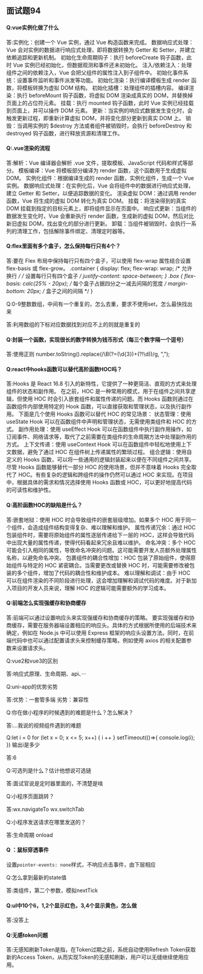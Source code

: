## 面试题94

#### Q:vue实例化做了什么

答:实例化：创建一个 Vue 实例，通过 Vue 构造函数来完成。 数据响应式处理：Vue 会对实例的数据进行响应式处理，即将数据转换为 Getter 和 Setter，并建立依赖追踪和更新机制。 初始化生命周期钩子：执行 beforeCreate 钩子函数，此时 Vue 实例已经初始化，但数据观测和事件还未初始化。 注入/依赖注入：处理组件之间的依赖注入，Vue 会把父组件的属性注入到子组件中。 初始化事件系统：设置事件监听和事件派发等功能。 初始化渲染：执行编译模板生成 render 函数，将模板转换为虚拟 DOM 结构。 初始化插槽：处理组件的插槽内容。 编译渲染：执行 beforeMount 钩子函数，将虚拟 DOM 渲染成真实的 DOM，并替换掉页面上的占位符元素。 挂载：执行 mounted 钩子函数，此时 Vue 实例已经挂载到页面上，并可以操作 DOM 元素。 更新：当实例的响应式数据发生变化时，会触发更新过程，即重新计算虚拟 DOM，并将变化部分更新到真实 DOM 上。 销毁：当调用实例的 $destroy 方法或者组件被销毁时，会执行 beforeDestroy 和 destroyed 钩子函数，进行释放资源和清理工作。

#### Q:.vue渲染的流程

答:解析：Vue 编译器会解析 .vue 文件，提取模板、JavaScript 代码和样式等部分。 模板编译：Vue 将模板部分编译为 render 函数，这个函数用于生成虚拟 DOM。 实例化组件：根据编译生成的 render 函数，实例化组件，生成一个 Vue 实例。 数据响应式处理：在实例化后，Vue 会将组件中的数据进行响应式处理，建立 Getter 和 Setter，以便追踪数据的变化。 渲染虚拟 DOM：通过调用 render 函数，Vue 将生成的虚拟 DOM 转化为真实 DOM。 挂载：将渲染得到的真实 DOM 挂载到指定的目标元素上，即将组件显示在页面中。 响应式更新：当组件的数据发生变化时，Vue 会重新执行 render 函数，生成新的虚拟 DOM，然后对比新旧虚拟 DOM，找出变化的部分进行更新。 卸载：当组件被销毁时，会执行一系列的清理工作，包括解除事件绑定、清理定时器等。



#### Q:flex里面有多个盒子，怎么保持每行只有4个？

答:要在 Flex 布局中保持每行只有四个盒子，可以使用 flex-wrap 属性结合设置 flex-basis 或 flex-grow。 .container { display: flex; flex-wrap: wrap; /* 允许换行 */ /* 设置每行只有四个盒子 */ justify-content: space-between; } .box { flex-basis: calc(25% - 20px); /* 每个盒子占据四分之一减去间隔的宽度 */ margin-bottom: 20px; /* 盒子之间的间隔 */ }

Q:0-9整数数组，中间有一个重复的，怎么去重，要求不使用set，怎么最快找出来

答:利用数组的下标对应数据找到对应不上的则就是重复的

#### Q:封装一个函数，实现很长的数字转换为钱币形式（每三个数字隔一个逗号）

答:使用正则 number.toString().replace(/\B(?=(\d{3})+(?!\d))/g, ",");



#### Q:react中hooks函数可以替代高阶函数HOC吗？

答:Hooks 是 React 16.8 引入的新特性，它提供了一种更简洁、直观的方式来处理组件的状态和副作用。 在之前，HOC 是一种常用的模式，用于在组件之间共享逻辑，但使用 HOC 时会引入嵌套组件和属性传递的问题。而 Hooks 函数则通过在函数组件内部使用特定的 Hook 函数，可以直接获取和管理状态，以及执行副作用。 下面是几个使用 Hooks 函数可以替代 HOC 的常见场景： 状态管理：使用 useState Hook 可以在函数组件中声明和管理状态，无需使用类组件和 HOC 的方式。 副作用处理：使用 useEffect Hook 可以在函数组件中执行副作用操作，如订阅事件、网络请求等，取代了之前需要在类组件的生命周期方法中处理副作用的方式。 上下文传递：使用 useContext Hook 可以在函数组件中轻松地使用上下文数据，避免了通过 HOC 在组件树上传递属性的繁琐过程。 组合逻辑：使用自定义的 Hooks 函数，可以将一些通用的逻辑封装起来以便在不同组件之间共享。 尽管 Hooks 函数能够替代一部分 HOC 的使用场景，但并不意味着 Hooks 完全取代了 HOC。有些复杂的逻辑和跨组件的操作仍然可以通过 HOC 来实现。在项目中，根据具体的需求和情况选择使用 Hooks 函数或 HOC，可以更好地提高代码的可读性和维护性。

#### Q:高阶函数HOC的缺陷是什么？

答:嵌套地狱：使用 HOC 时会导致组件的嵌套层级增加。如果多个 HOC 用于同一个组件，会造成组件结构变得复杂、难以理解和维护。 属性传递冗余：通过 HOC 包装组件时，需要将原始组件的属性逐层传递给下一层的 HOC，这样会导致代码中出现大量的属性传递，使得代码看起来冗余且难以维护。 命名冲突：多个 HOC 可能会引入相同的属性，导致命名冲突的问题。这可能需要开发人员额外处理属性名称，以避免命名冲突。 包裹组件的耦合性增加：HOC 包装了原始组件，使得原始组件与特定的 HOC 紧密耦合。当需要更改或替换 HOC 时，可能需要修改被包装的多个组件，增加了代码的耦合性和维护成本。 难以理解和调试：由于 HOC 可以在组件渲染的不同阶段进行处理，这会增加理解和调试代码的难度。对于新加入项目的开发人员来说，理解 HOC 的逻辑可能需要额外的学习成本。

#### Q:前端怎么实现强缓存和协商缓存

答:前端可以通过设置响应头来实现强缓存和协商缓存的策略。 要实现强缓存和协商缓存，需要在服务器端设置相应的响应头。具体的方式根据所使用的后端技术来确定，例如在 Node.js 中可以使用 Express 框架的响应头设置方法。同时，在前端代码中也可以通过配置请求头来控制缓存策略，例如使用 axios 的相关配置参数来设置请求头。



Q:vue2和vue3的区别

答:响应式原理、生命周期、api、···

Q:uni-app的优势劣势

答:优势：一套管多端 劣势：兼容性

Q:你在做小程序的时候遇到的难题是什么？怎么解决？

答:...我说的视频组件遇到的难题



Q:let i = 0 for (let x = 0; x <= 5; x++) { i ++ } setTimeout(()=>{ console.log(i); }) 输出i是多少

答:6

Q:可选列是什么？估计他想说可选链

答:面试官说是定时器里面的，不清楚是啥

Q:小程序页面跳转？

答:wx.navigateTo wx.switchTab

Q:小程序发送请求在哪里发送的？

答:生命周期 onload



#### Q ：鼠标穿透事件

设置`pointer-events: none`样式，不响应点击事件，由下层相应



Q:怎么拿到最新的state值

答:类组件，第二个参数，模拟nextTick



#### Q:ul中10个li，1,2个显示红色，3,4个显示黄色，怎么做

答:没答上



#### Q:无感token问题

答:无感知刷新Token是指，在Token过期之前，系统自动使用Refresh Token获取新的Access Token，从而实现Token的无感知刷新，用户可以无缝继续使用应用。
